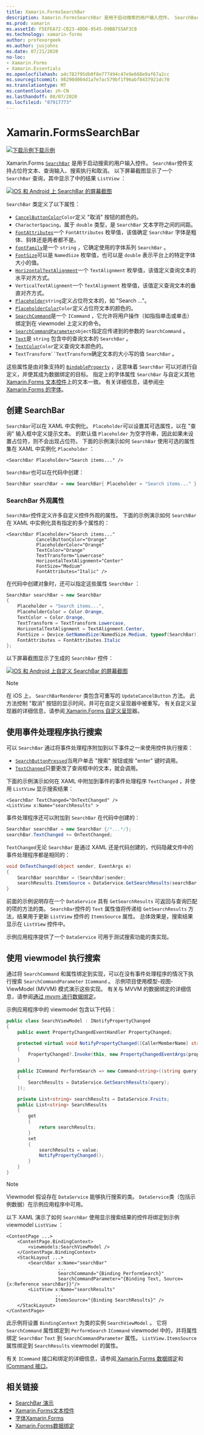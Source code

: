 ```yaml
---
title: Xamarin.FormsSearchBar
description: Xamarin.FormsSearchBar 是用于启动搜索的用户输入控件。 SearchBar 控件支持占位符文本、查询输入、执行和取消。 本文介绍如何使用 XAML 和代码中的 SearchBar。
ms.prod: xamarin
ms.assetId: F5EFEA72-CB23-4DD6-9545-D9BB755AF3CB
ms.technology: xamarin-forms
author: profexorgeek
ms.author: jusjohns
ms.date: 07/21/2020
no-loc:
- Xamarin.Forms
- Xamarin.Essentials
ms.openlocfilehash: a4c782f95db0f8e777494c47e9e668e9af67a2cc
ms.sourcegitcommit: 08290d004d1a7e7ac579bf1f96abf8437921dc70
ms.translationtype: MT
ms.contentlocale: zh-CN
ms.lasthandoff: 08/07/2020
ms.locfileid: "87917773"
---
```

# <a name="no-locxamarinforms-searchbar"></a>Xamarin.FormsSearchBar

[![下载示例](~/media/shared/download.png)下载示例](https://docs.microsoft.com/samples/xamarin/xamarin-forms-samples/userinterface-searchbardemos/)

Xamarin.Forms [`SearchBar`](xref:Xamarin.Forms.SearchBar) 是用于启动搜索的用户输入控件。 `SearchBar`控件支持占位符文本、查询输入、搜索执行和取消。 以下屏幕截图显示了一个 `SearchBar` 查询，其中显示了中的结果 `ListView` ：

[![IOS 和 Android 上 SearchBar 的屏幕截图](searchbar-images/device-searchbars-cropped.png "IOS 和 Android 上的 SearchBar")](searchbar-images/device-searchbars.png#lightbox "IOS 和 Android 上的 SearchBar")

`SearchBar` 类定义了以下属性：

* [`CancelButtonColor`](xref:Xamarin.Forms.SearchBar.CancelButtonColor)`Color`定义 "取消" 按钮的颜色的。
* `CharacterSpacing`，属于 `double` 类型，是 `SearchBar` 文本字符之间的间距。
* [`FontAttributes`](xref:Xamarin.Forms.SearchBar.FontAttributes)一个 `FontAttributes` 枚举值，该值确定 `SearchBar` 字体是粗体、斜体还是两者都不是。
* [`FontFamily`](xref:Xamarin.Forms.SearchBar.FontFamily)是一个 `string` ，它确定使用的字体系列 `SearchBar` 。
* [`FontSize`](xref:Xamarin.Forms.SearchBar.FontSize)可以是 `NamedSize` 枚举值，也可以是 `double` 表示平台上的特定字体大小的值。
* [`HorizontalTextAlignment`](xref:Xamarin.Forms.SearchBar.HorizontalTextAlignment)一个 `TextAlignment` 枚举值，该值定义查询文本的水平对齐方式。
* `VerticalTextAlignment`一个 `TextAlignment` 枚举值，该值定义查询文本的垂直对齐方式。
* [`Placeholder`](xref:Xamarin.Forms.InputView.Placeholder)`string`定义占位符文本的，如 "Search ..."。
* [`PlaceholderColor`](xref:Xamarin.Forms.InputView.PlaceholderColor)`Color`定义占位符文本的颜色的。
* [`SearchCommand`](xref:Xamarin.Forms.SearchBar.SearchCommand)是一个 `ICommand` ，它允许将用户操作（如指指单击或单击）绑定到在 viewmodel 上定义的命令。
* [`SearchCommandParameter`](xref:Xamarin.Forms.SearchBar.SearchCommandParameter)`object`指定应传递到的参数的 `SearchCommand` 。
* [`Text`](xref:Xamarin.Forms.InputView.Text)是 `string` 包含中的查询文本的 `SearchBar` 。
* [`TextColor`](xref:Xamarin.Forms.InputView.TextColor)`Color`定义查询文本颜色的。
* `TextTransform``TextTransform`确定文本的大小写的值 `SearchBar` 。

这些属性是由对象支持的 [`BindableProperty`](xref:Xamarin.Forms.BindableProperty) ，这意味着 `SearchBar` 可以对进行自定义，并使其成为数据绑定的目标。 指定上的字体属性 `SearchBar` 与自定义其他[ Xamarin.Forms 文本控件](~/xamarin-forms/user-interface/text/index.md)上的文本一致。 有关详细信息，请参阅[中 Xamarin.Forms 的字体](~/xamarin-forms/user-interface/text/fonts.md)。

## <a name="create-a-searchbar"></a>创建 SearchBar

`SearchBar`可以在 XAML 中实例化。 `Placeholder`可以设置其可选属性，以在 "查询" 输入框中定义提示文本。 的默认值 `Placeholder` 为空字符串，因此如果未设置占位符，则不会出现占位符。 下面的示例演示如何 `SearchBar` 使用可选的属性集在 XAML 中实例化 `Placeholder` ：

```xaml
<SearchBar Placeholder="Search items..." />
```

`SearchBar`也可以在代码中创建：

```csharp
SearchBar searchBar = new SearchBar{ Placeholder = "Search items..." };
```

### <a name="searchbar-appearance-properties"></a>SearchBar 外观属性

`SearchBar`控件定义许多自定义控件外观的属性。 下面的示例演示如何 `SearchBar` 在 XAML 中实例化具有指定的多个属性的：

```xaml
<SearchBar Placeholder="Search items..."
           CancelButtonColor="Orange"
           PlaceholderColor="Orange"
           TextColor="Orange"
           TextTransform="Lowercase"
           HorizontalTextAlignment="Center"
           FontSize="Medium"
           FontAttributes="Italic" />
```

在代码中创建对象时，还可以指定这些属性 `SearchBar` ：

```csharp
SearchBar searchBar = new SearchBar
{
    Placeholder = "Search items...",
    PlaceholderColor = Color.Orange,
    TextColor = Color.Orange,
    TextTransform = TextTransform.Lowercase,
    HorizontalTextAlignment = TextAlignment.Center,
    FontSize = Device.GetNamedSize(NamedSize.Medium, typeof(SearchBar)),
    FontAttributes = FontAttributes.Italic
};
```

以下屏幕截图显示了生成的 `SearchBar` 控件：

[![IOS 和 Android 上自定义 SearchBar 的屏幕截图](searchbar-images/device-searchbars-styled-cropped.png "IOS 和 Android 上的自定义 SearchBar")](searchbar-images/device-searchbars-styled.png#lightbox "IOS 和 Android 上的自定义 SearchBar")

> [!NOTE]
> 在 iOS 上， `SearchBarRenderer` 类包含可重写的 `UpdateCancelButton` 方法。 此方法控制 "取消" 按钮的显示时间，并可在自定义呈现器中被重写。 有关自定义呈现器的详细信息，请参阅[ Xamarin.Forms 自定义呈现](~/xamarin-forms/app-fundamentals/custom-renderer/index.md)器。

## <a name="perform-a-search-with-event-handlers"></a>使用事件处理程序执行搜索

可以 `SearchBar` 通过将事件处理程序附加到以下事件之一来使用控件执行搜索：

* [`SearchButtonPressed`](xref:Xamarin.Forms.SearchBar.SearchButtonPressed)当用户单击 "搜索" 按钮或按 "enter" 键时调用。
* [`TextChanged`](xref:Xamarin.Forms.InputView.TextChanged)只要更改了查询框中的文本，就会调用。

下面的示例演示如何在 XAML 中附加到事件的事件处理程序 `TextChanged` ，并使用 `ListView` 显示搜索结果：

```xaml
<SearchBar TextChanged="OnTextChanged" />
<ListView x:Name="searchResults" >
```

事件处理程序还可以附加到 `SearchBar` 在代码中创建的：

```csharp
SearchBar searchBar = new SearchBar {/*...*/};
searchBar.TextChanged += OnTextChanged;
```

`TextChanged`无论 `SearchBar` 是通过 XAML 还是代码创建的，代码隐藏文件中的事件处理程序都是相同的：

```csharp
void OnTextChanged(object sender, EventArgs e)
{
    SearchBar searchBar = (SearchBar)sender;
    searchResults.ItemsSource = DataService.GetSearchResults(searchBar.Text);
}
```

前面的示例说明存在一个 `DataService` 具有 `GetSearchResults` 可返回与查询匹配的项的方法的类。 `SearchBar`控件的 `Text` 属性值将传递给 `GetSearchResults` 方法，结果用于更新 `ListView` 控件的 `ItemsSource` 属性。 总体效果是，搜索结果显示在 `ListView` 控件中。

示例应用程序提供了一个 `DataService` 可用于测试搜索功能的类实现。

## <a name="perform-a-search-using-a-viewmodel"></a>使用 viewmodel 执行搜索

通过将 `SearchCommand` 和属性绑定到实现，可以在没有事件处理程序的情况下执行搜索 `SearchCommandParameter` `ICommand` 。 示例项目使用模型-视图-ViewModel (MVVM) 模式演示这些实现。 有关与 MVVM 的数据绑定的详细信息，请参阅[通过 mvvm 进行数据绑定](~/xamarin-forms/xaml/xaml-basics/data-bindings-to-mvvm.md)。

示例应用程序中的 viewmodel 包含以下代码：

```csharp
public class SearchViewModel : INotifyPropertyChanged
{
    public event PropertyChangedEventHandler PropertyChanged;

    protected virtual void NotifyPropertyChanged([CallerMemberName] string propertyName = "")
    {
        PropertyChanged?.Invoke(this, new PropertyChangedEventArgs(propertyName));
    }

    public ICommand PerformSearch => new Command<string>((string query) =>
    {
        SearchResults = DataService.GetSearchResults(query);
    });

    private List<string> searchResults = DataService.Fruits;
    public List<string> SearchResults
    {
        get
        {
            return searchResults;
        }
        set
        {
            searchResults = value;
            NotifyPropertyChanged();
        }
    }
}
```

> [!NOTE]
> Viewmodel 假设存在 `DataService` 能够执行搜索的类。 `DataService`类（包括示例数据）在示例应用程序中可用。

以下 XAML 演示了如何 `SearchBar` 使用显示搜索结果的控件将绑定到示例 viewmodel `ListView` ：

```xaml
<ContentPage ...>
    <ContentPage.BindingContext>
        <viewmodels:SearchViewModel />
    </ContentPage.BindingContext>
    <StackLayout ...>
        <SearchBar x:Name="searchBar"
                   ...
                   SearchCommand="{Binding PerformSearch}"
                   SearchCommandParameter="{Binding Text, Source={x:Reference searchBar}}"/>
        <ListView x:Name="searchResults"
                  ...
                  ItemsSource="{Binding SearchResults}" />
    </StackLayout>
</ContentPage>
```

此示例将设置 `BindingContext` 为类的实例 `SearchViewModel` 。 它将 `SearchCommand` 属性绑定到 `PerformSearch` `ICommand` viewmodel 中的，并将属性绑定 `SearchBar` `Text` 到 `SearchCommandParameter` 属性。 `ListView.ItemsSource`属性绑定到 `SearchResults` viewmodel 的属性。

有关 `ICommand` 接口和绑定的详细信息，请参阅[ Xamarin.Forms 数据绑定](~/xamarin-forms/app-fundamentals/data-binding/index.md)和[ICommand 接口](~/xamarin-forms/app-fundamentals/data-binding/commanding.md)。

## <a name="related-links"></a>相关链接

* [SearchBar 演示](https://docs.microsoft.com/samples/xamarin/xamarin-forms-samples/userinterface-searchbardemos/)
* [Xamarin.Forms文本控件](~/xamarin-forms/user-interface/text/index.md)
* [字体Xamarin.Forms](~/xamarin-forms/user-interface/text/fonts.md)
* [Xamarin.Forms数据绑定](~/xamarin-forms/app-fundamentals/data-binding/index.md)
